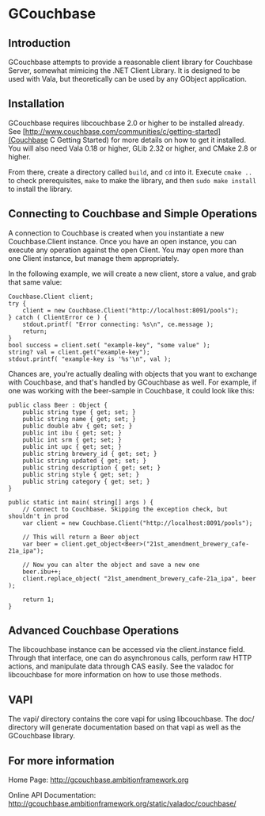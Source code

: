 # GCouchbase

## Introduction

GCouchbase attempts to provide a reasonable client library for Couchbase Server,
somewhat mimicing the .NET Client Library. It is designed to be used with Vala,
but theoretically can be used by any GObject application.

## Installation

GCouchbase requires libcouchbase 2.0 or higher to be installed already. See
[http://www.couchbase.com/communities/c/getting-started](Couchbase C Getting Started)
for more details on how to get it installed. You will also need Vala 0.18 or
higher, GLib 2.32 or higher, and CMake 2.8 or higher.

From there, create a directory called `build`, and `cd` into it. Execute
`cmake ..` to check prerequisites, `make` to make the library, and then
`sudo make install` to install the library.

## Connecting to Couchbase and Simple Operations

A connection to Couchbase is created when you instantiate a new Couchbase.Client
instance. Once you have an open instance, you can execute any operation against
the open Client. You may open more than one Client instance, but manage them
appropriately.

In the following example, we will create a new client, store a value, and grab
that same value:

```vala
Couchbase.Client client;
try {
	client = new Couchbase.Client("http://localhost:8091/pools");
} catch ( ClientError ce ) {
	stdout.printf( "Error connecting: %s\n", ce.message );
	return;
}
bool success = client.set( "example-key", "some value" );
string? val = client.get("example-key");
stdout.printf( "example-key is '%s'\n", val );
```

Chances are, you're actually dealing with objects that you want to exchange
with Couchbase, and that's handled by GCouchbase as well. For example, if one
was working with the beer-sample in Couchbase, it could look like this:

```vala
public class Beer : Object {
	public string type { get; set; }
	public string name { get; set; }
	public double abv { get; set; }
	public int ibu { get; set; }
	public int srm { get; set; }
	public int upc { get; set; }
	public string brewery_id { get; set; }
	public string updated { get; set; }
	public string description { get; set; }
	public string style { get; set; }
	public string category { get; set; }
}

public static int main( string[] args ) {
	// Connect to Couchbase. Skipping the exception check, but shouldn't in prod
	var client = new Couchbase.Client("http://localhost:8091/pools");

	// This will return a Beer object
	var beer = client.get_object<Beer>("21st_amendment_brewery_cafe-21a_ipa");

	// Now you can alter the object and save a new one
	beer.ibu++;
	client.replace_object( "21st_amendment_brewery_cafe-21a_ipa", beer );

	return 1;
}
```

## Advanced Couchbase Operations

The libcouchbase instance can be accessed via the client.instance field. Through
that interface, one can do asynchronous calls, perform raw HTTP actions, and
manipulate data through CAS easily. See the valadoc for libcouchbase for more
information on how to use those methods.

## VAPI

The vapi/ directory contains the core vapi for using libcouchbase. The doc/
directory will generate documentation based on that vapi as well as the
GCouchbase library.

## For more information

Home Page: http://gcouchbase.ambitionframework.org

Online API Documentation: http://gcouchbase.ambitionframework.org/static/valadoc/couchbase/
